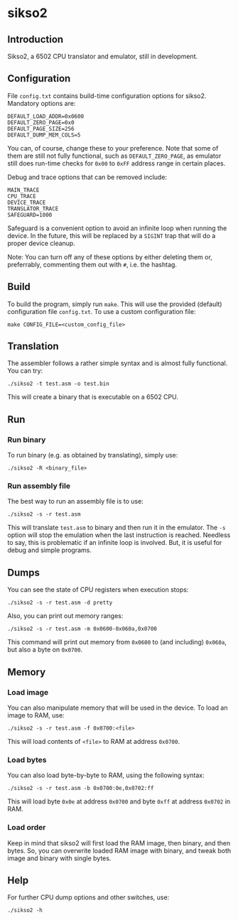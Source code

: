 # sikso2

## Introduction

Sikso2, a 6502 CPU translator and emulator, still in development.

## Configuration

File `config.txt` contains build-time configuration options for sikso2. Mandatory options are:

```
DEFAULT_LOAD_ADDR=0x0600
DEFAULT_ZERO_PAGE=0x0
DEFAULT_PAGE_SIZE=256
DEFAULT_DUMP_MEM_COLS=5
```

You can, of course, change these to your preference. Note that some of them are still not fully functional, such as `DEFAULT_ZERO_PAGE`, as emulator still does run-time checks for `0x00` to `0xFF` address range in certain places.

Debug and trace options that can be removed include:

```
MAIN_TRACE
CPU_TRACE
DEVICE_TRACE
TRANSLATOR_TRACE
SAFEGUARD=1000
```

Safeguard is a convenient option to avoid an infinite loop when running the device. In the future, this will be replaced by a `SIGINT` trap that will do a proper device cleanup.

Note: You can turn off any of these options by either deleting them or, preferrably, commenting them out with `#`, i.e. the hashtag.

## Build

To build the program, simply run `make`. This will use the provided (default) configuration file `config.txt`. To use a custom configuration file:

```shell
make CONFIG_FILE=<custom_config_file>
```

## Translation

The assembler follows a rather simple syntax and is almost fully functional. You can try:

```shell
./sikso2 -t test.asm -o test.bin
```

This will create a binary that is executable on a 6502 CPU.

## Run

### Run binary

To run binary (e.g. as obtained by translating), simply use:

```shell
./sikso2 -R <binary_file>
```

### Run assembly file

The best way to run an assembly file is to use:

```shell
./sikso2 -s -r test.asm
```

This will translate `test.asm` to binary and then run it in the emulator. The `-s` option will stop the emulation when the last instruction is reached. Needless to say, this is problematic if an infinite loop is involved. But, it is useful for debug and simple programs.

## Dumps

You can see the state of CPU registers when execution stops:

```shell
./sikso2 -s -r test.asm -d pretty
```

Also, you can print out memory ranges:

```shell
./sikso2 -s -r test.asm -m 0x0600-0x060a,0x0700
```

This command will print out memory from `0x0600` to (and including) `0x060a`, but also a byte on `0x0700`.

## Memory

### Load image

You can also manipulate memory that will be used in the device. To load an image to RAM, use:

```shell
./sikso2 -s -r test.asm -f 0x0700:<file>
```

This will load contents of `<file>` to RAM at address `0x0700`.

### Load bytes

You can also load byte-by-byte to RAM, using the following syntax:

```shell
./sikso2 -s -r test.asm -b 0x0700:0e,0x0702:ff
```

This will load byte `0x0e` at address `0x0700` and byte `0xff` at address `0x0702` in RAM.

### Load order

Keep in mind that sikso2 will first load the RAM image, then binary, and then bytes. So, you can overwrite loaded RAM image with binary, and tweak both image and binary with single bytes.

## Help

For further CPU dump options and other switches, use:

```shell
./sikso2 -h
```
